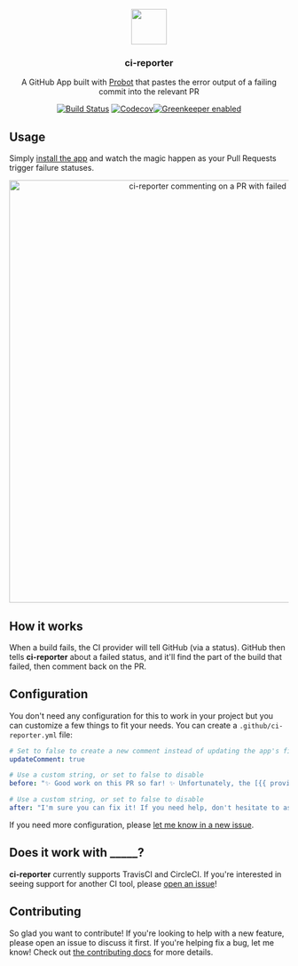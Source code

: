 <p align="center">
  <img src="https://avatars2.githubusercontent.com/in/8035?s=128&v=4" width="64">
  <h3 align="center">ci-reporter</h3>
  <p align="center">A GitHub App built with <a href="https://github.com/probot/probot">Probot</a> that pastes the error output of a failing commit into the relevant PR<p>
  <p align="center"><a href="https://travis-ci.org/JasonEtco/ci-reporter"><img src="https://img.shields.io/travis/JasonEtco/ci-reporter/master.svg" alt="Build Status"></a> <a href="https://codecov.io/gh/JasonEtco/ci-reporter/"><img src="https://img.shields.io/codecov/c/github/JasonEtco/ci-reporter.svg" alt="Codecov"></a><a href="https://greenkeeper.io"><img src="https://badges.greenkeeper.io/JasonEtco/ci-reporter.svg" alt="Greenkeeper enabled"></a></p>
</p>

## Usage

Simply [install the app](https://github.com/apps/ci-reporter) and watch the magic happen as your Pull Requests trigger failure statuses.

<p align="center">
  <img src="https://user-images.githubusercontent.com/10660468/36135324-78809222-1058-11e8-99cd-6cc100971066.png" alt="ci-reporter commenting on a PR with failed build log" width="760">
</p>

## How it works

When a build fails, the CI provider will tell GitHub (via a status). GitHub then tells **ci-reporter** about a failed status, and it'll find the part of the build that failed, then comment back on the PR.



## Configuration

You don't need any configuration for this to work in your project but you can customize a few things to fit your needs. You can create a `.github/ci-reporter.yml` file:

```yml
# Set to false to create a new comment instead of updating the app's first one
updateComment: true

# Use a custom string, or set to false to disable
before: "✨ Good work on this PR so far! ✨ Unfortunately, the [{{ provider }} build]({{ targetUrl }}) is failing as of {{ commit }}. Here's the output:"

# Use a custom string, or set to false to disable
after: "I'm sure you can fix it! If you need help, don't hesitate to ask a maintainer of the project!"
```

If you need more configuration, please [let me know in a new issue](https://github.com/JasonEtco/ci-reporter/issues/new?title=[Config]&body=Can%20you%20please%20add%20the%20___%20config%20option).



## Does it work with _____?

**ci-reporter** currently supports TravisCI and CircleCI. If you're interested in seeing support for another CI tool, please [open an issue](https://github.com/JasonEtco/ci-reporter/issues/new)!



## Contributing

So glad you want to contribute! If you're looking to help with a new feature, please open an issue to discuss it first. If you're helping fix a bug, let me know! Check out [the contributing docs](.github/CONTRIBUTING.md) for more details.
